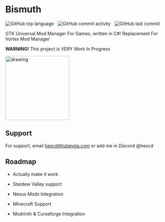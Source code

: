
# Bismuth 

![GitHub top language](https://img.shields.io/github/languages/top/azealo/Bismuth) &nbsp; ![GitHub commit activity](https://img.shields.io/github/commit-activity/w/azealo/Bismuth?logo=github&color=purple)
 &nbsp; ![GitHub last commit](https://img.shields.io/github/last-commit/azealo/Bismuth?logo=github)



GTK Universal Mod Manager For Games, written in C#! Replacement For Vortex Mod Manager

**WARNING!** This project is VERY Work In Progress


<img src="https://raw.githubusercontent.com/azealo/Bismuth/master/Bismuth.png" alt="drawing" width="200"/>


## Support

For support, email hexcd@tutanota.com or add me in Discord @hexcd


## Roadmap

- Actually make it work

- Stardew Valley support

- Nexus Mods Integration

- Minecraft Support

- Modrinth & Curseforge Integration

